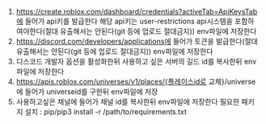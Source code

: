 1. https://create.roblox.com/dashboard/credentials?activeTab=ApiKeysTab에 들어가 api키를 발급한다 해당 api키는 user-restrictions api시스템을 포함하여야한다(절대 유출해서는 안된다(git 등에 업로드 절대금지)) env파일에 저장한다
2. https://discord.com/developers/applications에 들어가 토큰을 발급한다(절대 유출해서는 안된다(git 등에 업로드 절대금지)) env파일에 저장한다
3. 디스코드 개발자 옵션을 활성화한뒤 사용하고 싶은 서버의 길드 id를 복사한뒤 env파일에 저장한다
4. https://apis.roblox.com/universes/v1/places/{플레이스id로 교체}/universe에 들어가 universeid를 구한뒤 env파일에 저장
5. 사용하고싶은 채널에 들어가 채널 id를 복사한뒤 env파일에 저장한다
필요한 패키지 설치 : pip/pip3 install -r /path/to/requirements.txt
